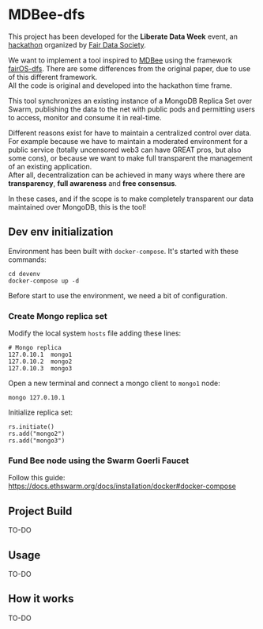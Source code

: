 # MDBee-dfs

This project has been developed for the **Liberate Data Week** event, an [hackathon](https://medium.com/ethereum-swarm/liberate-data-hackathon-guidelines-rules-and-programme-554c65a05cdb) organized by [Fair Data Society](https://fairdatasociety.org/).

We want to implement a tool inspired to [MDBee](https://github.com/Etherna/mdbee) using the framework [fairOS-dfs](https://github.com/fairDataSociety/fairOS-dfs). There are some differences from the original paper, due to use of this different framework.  
All the code is original and developed into the hackathon time frame.

This tool synchronizes an existing instance of a MongoDB Replica Set over Swarm, publishing the data to the net with public pods and permitting users to access, monitor and consume it in real-time.

Different reasons exist for have to maintain a centralized control over data. For example because we have to maintain a moderated environment for a public service (totally uncensored web3 can have GREAT pros, but also some cons), or because we want to make full transparent the management of an existing application.  
After all, decentralization can be achieved in many ways where there are **transparency**, **full awareness** and **free consensus**.

In these cases, and if the scope is to make completely transparent our data maintained over MongoDB, this is the tool!

## Dev env initialization

Environment has been built with `docker-compose`. It's started with these commands:

```
cd devenv
docker-compose up -d
```

Before start to use the environment, we need a bit of configuration.

### Create Mongo replica set

Modify the local system `hosts` file adding these lines:

```
# Mongo replica
127.0.10.1	mongo1
127.0.10.2	mongo2
127.0.10.3	mongo3
```

Open a new terminal and connect a mongo client to `mongo1` node:

```
mongo 127.0.10.1
```

Initialize replica set:

```
rs.initiate()
rs.add("mongo2")
rs.add("mongo3")
```

### Fund Bee node using the Swarm Goerli Faucet

Follow this guide: https://docs.ethswarm.org/docs/installation/docker#docker-compose

## Project Build

TO-DO

## Usage

TO-DO

## How it works

TO-DO
